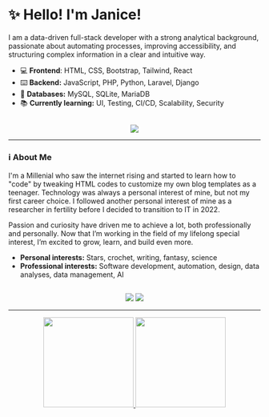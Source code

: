 # ✨ Hello! I'm Janice! 

I am a data-driven full-stack developer with a strong analytical background, passionate about automating processes, improving accessibility, and structuring complex information in a clear and intuitive way.

- 💻 **Frontend**: HTML, CSS, Bootstrap, Tailwind, React
- ⌨️ **Backend:** JavaScript, PHP, Python, Laravel, Django
- 📓 **Databases:** MySQL, SQLite, MariaDB
- 📚 **Currently learning:** UI, Testing, CI/CD, Scalability, Security

##
<p align="center">
  <a href="https://skillicons.dev">
    <img src="https://skillicons.dev/icons?i=html,bootstrap,c,css,js,mysql,sqlite,php,py,wordpress,laravel,tailwind,react,vite,django" />
  </a>
</p>

<hr height="1">

### ℹ About Me 

I'm a Millenial who saw the internet rising and started to learn how to "code" by tweaking HTML codes to customize my own blog templates as a teenager. Technology was always a personal interest of mine, but not my first career choice. I followed another personal interest of mine as a researcher in fertility before I decided to transition to IT in 2022.

Passion and curiosity have driven me to achieve a lot, both professionally and personally. Now that I’m working in the field of my lifelong special interest, I’m excited to grow, learn, and build even more.

- **Personal interests:** Stars, crochet, writing, fantasy, science
- **Professional interests:** Software development, automation, design, data analyses, data management, AI

##

<div align="center"> 
  <a href = "mailto:janice.vilela@gmail.com"><img src="https://img.shields.io/badge/-Gmail-%23333?style=for-the-badge&logo=gmail&logoColor=white" target="_blank"></a>
  <a href="https://www.linkedin.com/in/janicevilela/" target="_blank"><img src="https://img.shields.io/badge/-LinkedIn-%230077B5?style=for-the-badge&logo=linkedin&logoColor=white" target="_blank"></a> 
  
</div>
<hr height="1">

<div align="center">
  <a href="https://github.com/janicemv">
  <img height="180em" src="https://github-readme-stats.vercel.app/api?username=janicemv&show_icons=true&theme=dracula&include_all_commits=true&count_private=true"/>
  <img height="180em" src="https://github-readme-stats.vercel.app/api/top-langs/?username=janicemv&layout=compact&theme=dracula&include_all_commits=true&count_private=true&show_icons=true"/>
</div>

